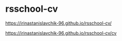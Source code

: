 # rsschool-cv
https://irinastanislavchik-96.github.io/rsschool-cv/

https://irinastanislavchik-96.github.io/rsschool-cv/cv
